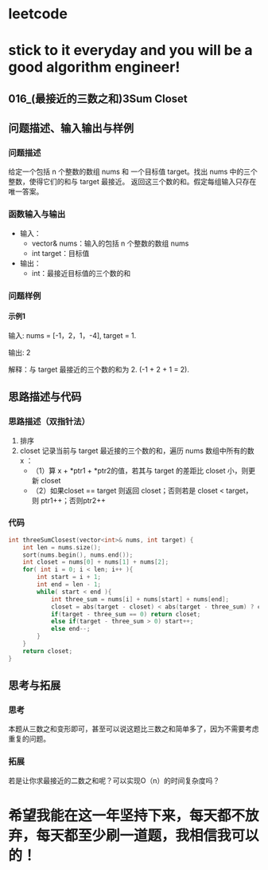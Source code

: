 # leetcode
# stick to it everyday and you will be a good algorithm engineer!
## 016_(最接近的三数之和)3Sum Closet
## 问题描述、输入输出与样例

### 问题描述

给定一个包括 n 个整数的数组 nums 和 一个目标值 target。找出 nums 中的三个整数，使得它们的和与 target 最接近。
返回这三个数的和。假定每组输入只存在唯一答案。

### 函数输入与输出

* 输入：
	* vector<int>& nums：输入的包括 n 个整数的数组 nums
	* int target：目标值
* 输出：
	* int：最接近目标值的三个数的和
	
### 问题样例

#### 示例1

输入: nums = [-1，2，1，-4], target = 1.

输出: 2

解释：与 target 最接近的三个数的和为 2. (-1 + 2 + 1 = 2).
	
	
## 思路描述与代码	
### 思路描述（双指针法）
1. 排序
2. closet 记录当前与 target 最近接的三个数的和，遍历 nums 数组中所有的数 x ：
	* （1）算 x + *ptr1 + *ptr2的值，若其与 target 的差距比 closet 小，则更新 closet
	* （2）如果closet == target 则返回 closet；否则若是 closet < target，则 ptr1++；否则ptr2++

### 代码
```cpp
int threeSumClosest(vector<int>& nums, int target) {
	int len = nums.size();
	sort(nums.begin(), nums.end());
	int closet = nums[0] + nums[1] + nums[2];
	for( int i = 0; i < len; i++ ){
		int start = i + 1;
		int end = len - 1;
		while( start < end ){
			int three_sum = nums[i] + nums[start] + nums[end];
			closet = abs(target - closet) < abs(target - three_sum) ? closet : three_sum;
			if(target - three_sum == 0) return closet;
			else if(target - three_sum > 0) start++;
			else end--;
		}
	}
	return closet;
}
```
## 思考与拓展
### 思考
本题从三数之和变形即可，甚至可以说这题比三数之和简单多了，因为不需要考虑重复的问题。
### 拓展
若是让你求最接近的二数之和呢？可以实现O（n）的时间复杂度吗？


	  
# 希望我能在这一年坚持下来，每天都不放弃，每天都至少刷一道题，我相信我可以的！
